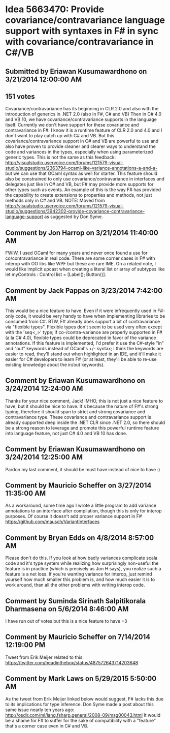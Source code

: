 # Idea 5663470: Provide covariance/contravariance language support with syntaxes in F# in sync with covariance/contravariance in C#/VB

## Submitted by Eriawan Kusumawardhono on 3/21/2014 12:00:00 AM

## 151 votes

Covariance/contravariance has its beginning in CLR 2.0 and also with the introduction of generics in .NET 2.0 (also in F#, C# and VB)
Then in C# 4.0 and VB 10, we have covariance/contravariance supports in the language itself. Currently we don't have support for these covariance and contravariance in F#.
I know it is a runtime feature of CLR 2.0 and 4.0 and I don't want to play catch up with C# and VB.
But this covariance/contravariance support in C# and VB are powerful to use and also have proven to provide cleaner and clearer ways to understand the code and variances in the types, especially when using parameterized generic types.
This is not the same as this feedback:
http://visualstudio.uservoice.com/forums/121579-visual-studio/suggestions/2363794-ocaml-like-variance-annotations-a-and-a-
but we can use that OCaml syntax as well for starter.
This feature should also be constrained to only use covariance/contravariance in interfaces and delegates just like in C# and VB, but F# may provide more supports for other types such as events.
An example of this is the way F# has provided the capability to create extensions to properties and methods, not just methods only in C# and VB.
NOTE: Moved from http://visualstudio.uservoice.com/forums/121579-visual-studio/suggestions/3942302-provide-covariance-contravariance-language-support as suggested by Don Syme.


## Comment by Jon Harrop on 3/21/2014 11:40:00 AM

FWIW, I used OCaml for many years and never once found a use for co/contravariance in real code. There are some corner cases in F# with interop with OO libs like WPF but these are rare IME.
On a related note, I would like implicit upcast when creating a literal list or array of subtypes like let myControls : Control list = [Label(); Button()].

## Comment by Jack Pappas on 3/23/2014 7:42:00 AM

This would be a nice feature to have. Even if it were infrequently used in F#-only code, it would be very handy to have when implementing libraries to be consumed from C#.
BTW, F# already does support a bit of contravariance via "flexible types". Flexible types don't seem to be used very often except with the 'seq<_>' type; if co-/contra-variance are properly supported in F# (a la C# 4.0), flexible types could be deprecated in favor of the variance annotations.
If this feature is implemented, I'd prefer it use the C#-style "in" and "out" keywords instead of OCaml's +/- syntax; I think the keywords are easier to read, they'll stand out when highlighted in an IDE, and it'll make it easier for C# developers to learn F# (or at least, they'll be able to re-use existing knowledge about the in/out keywords).

## Comment by Eriawan Kusumawardhono on 3/24/2014 12:24:00 AM

Thanks for your nice comment, Jack!
IMHO, this is not just a nice feature to have, but it should be nice to have.
It's because the nature of F#'s strong typing, therefore it should span to strict and strong covariance and contravariance type.
These covariance and contravariance support is already supported deep inside the .NET CLR since .NET 2.0, so there should be a strong reason to leverage and promote this powerful runtime feature into language feature, not just C# 4.0 and VB 10 has done.

## Comment by Eriawan Kusumawardhono on 3/24/2014 12:25:00 AM

Pardon my last comment, it should be must have instead of nice to have :)

## Comment by Mauricio Scheffer on 3/27/2014 11:35:00 AM

As a workaround, some time ago I wrote a little program to add variance annotations to an interface after compilation, though this is only for interop purposes. Of course it doesn't add proper variance support in F#
https://github.com/mausch/VariantInterfaces

## Comment by Bryan Edds on 4/8/2014 8:57:00 AM

Please don't do this. If you look at how badly variances complicate scala code and it's type system while realizing how surprisingly non-useful the feature is in practice (which is precisely as Jon H says), you realize such a feature is a net loss.
If you're wanting variance for interop, just remind yourself how much smaller this problem is, and how much easier it is to work around, than all the other problems with writing interop code.

## Comment by Suminda Sirinath Salpitikorala Dharmasena on 5/6/2014 8:46:00 AM

I have run out of votes but this is a nice feature to have +3

## Comment by Mauricio Scheffer on 7/14/2014 12:19:00 PM

Tweet from Erik Meijer related to this: https://twitter.com/headinthebox/status/487572643714203648

## Comment by Mark Laws on 5/29/2015 5:50:00 AM

As the tweet from Erik Meijer linked below would suggest, F# lacks this due to its implications for type inference. Don Syme made a post about this same issue nearly ten years ago: http://osdir.com/ml/lang.fsharp.general/2008-09/msg00043.html
It would be a shame for F# to suffer for the sake of compatibility with a "feature" that's a corner case even in C# and VB.
